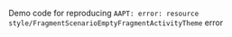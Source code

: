 Demo code for reproducing `AAPT: error: resource style/FragmentScenarioEmptyFragmentActivityTheme` error
